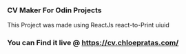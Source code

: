 ### CV Maker For Odin Projects

This Project was made using ReactJs
react-to-Print
uiuid

### You can Find it live @ https://cv.chloepratas.com/
